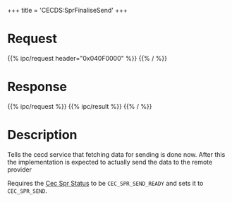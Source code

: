 +++
title = 'CECDS:SprFinaliseSend'
+++

# Request

{{% ipc/request header="0x040F0000" %}}
{{% / %}}

# Response

{{% ipc/request %}}
{{% ipc/result %}}
{{% / %}}

# Description

Tells the cecd service that fetching data for sending is done now. After this the implementation is expected to actually send the data to the remote provider

Requires the [Cec Spr Status](CECD_Services#cecsprstatus "wikilink") to be `CEC_SPR_SEND_READY` and sets it to `CEC_SPR_SEND`.
